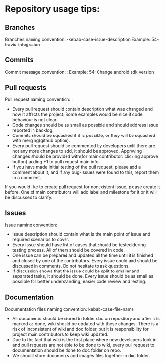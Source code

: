 # Repository usage tips:

## Branches
Branches naming convention: <issue number>-kebab-case-issue-description
Example: 54-travis-integration

## Commits
Commit message convention: <issue number>: <what was done in the commit>
Example: 54: Change android sdk version

## Pull requests
Pull request naming convention: <issue number>: <issue description>

- Every pull request should contain description what was changed and how it affects the project. Some examples would be nice if code behaviour is not clear.
- Code changes should be as small as possible and should address issue reported in backlog.
- Commits should be squashed if it is possible, or they will be squashed with merging(github option).
- Every pull request should be commented by developers until there are not any more changes to add, it should be approved. Approving changes should be provided with(for main contributor: clicking approve button) adding +1 to pull request main info.
- If you have made initial testing of the pull request, please add a comment about it, and if any bug-issues were found to this, report them in a comment.

If you would like to create pull request for nonexistent issue, please create it before. One of main contributors will add label and milestone for it or it will be discussed to clarify.

## Issues
Issue naming convention: <Shortcut of what is the point of issue>

- Issue description should contain what is the main point of issue and required scenarios to cover.
- Every issue should have list of cases that should be tested during testing process. All of them should be covered in code.
- One issue can be prepared and updated all the time until it is finished and closed by one of the contributors. Every issue could and should be discussed in comments. Do not hesitate to ask questions.
- If discussion shows that the issue could be split to smaller and separated tasks, it should be done. Every issue should be as small as possible for better understanding, easier code review and testing.

## Documentation
Documentation files naming convention: kebab-case-file-name

- All documents should be stored in folder doc on repository and after it is marked as done, wiki should be updated with these changes. There is a risk of inconsistent of wiki and doc folder, but it is responsibility for project main contributors to keep wiki updated.
- Due to the fact that wiki is the first place where new developers look in and pull requests are not able to be done to wiki, every pull request to documentation should be done to doc folder on repo.
- We should store documents and images files together in doc folder.
